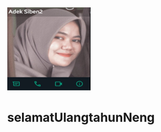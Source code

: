 # ![alt text](https://github.com/wandinulaqli/selamatUlangtahunNeng/blob/main/img/android-chrome-192x192.png?raw=true)
# selamatUlangtahunNeng
